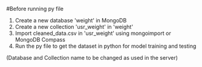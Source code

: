 #Before running py file

1. Create a new database 'weight' in MongoDB
2. Create a new collection 'usr_weight' in 'weight'
3. Import cleaned_data.csv in 'usr_weight' using mongoimport or MongoDB Compass
4. Run the py file to get the dataset in python for model training and testing

(Database and Collection name to be changed as used in the server)
